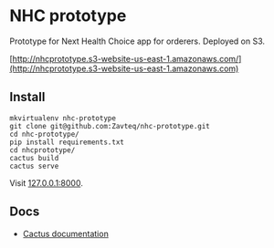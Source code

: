 # NHC prototype

Prototype for Next Health Choice app for orderers. Deployed on S3.

[http://nhcprototype.s3-website-us-east-1.amazonaws.com/](http://nhcprototype.s3-website-us-east-1.amazonaws.com)

## Install

```
mkvirtualenv nhc-prototype
git clone git@github.com:Zavteq/nhc-prototype.git
cd nhc-prototype/
pip install requirements.txt
cd nhcprototype/
cactus build
cactus serve
```

Visit [127.0.0.1:8000](http://127.0.0.1:8000/).

## Docs

- [Cactus documentation](https://github.com/koenbok/cactus)
